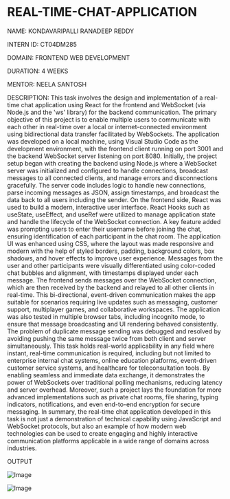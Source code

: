 # REAL-TIME-CHAT-APPLICATION

NAME: KONDAVARIPALLI RANADEEP REDDY

INTERN ID: CT04DM285

DOMAIN: FRONTEND WEB DEVELOPMENT

DURATION: 4 WEEKS

MENTOR: NEELA SANTOSH

DESCRIPTION: This task involves the design and implementation of a real-time chat application using React for the frontend and WebSocket (via Node.js and the 'ws' library) for the backend communication. The primary objective of this project is to enable multiple users to communicate with each other in real-time over a local or internet-connected environment using bidirectional data transfer facilitated by WebSockets. The application was developed on a local machine, using Visual Studio Code as the development environment, with the frontend client running on port 3001 and the backend WebSocket server listening on port 8080. Initially, the project setup began with creating the backend using Node.js where a WebSocket server was     initialized and configured to handle connections, broadcast messages to all connected clients, and manage errors and disconnections gracefully. The server code includes logic to handle new connections, parse incoming messages as JSON, assign timestamps, and broadcast the data back to all users including the sender. On the frontend side, React was used to build a modern, interactive user interface. React Hooks such as useState, useEffect, and useRef were utilized to manage application state and handle the lifecycle of the WebSocket connection. A key feature added was prompting users to enter their username before joining the chat, ensuring identification of each participant in the chat room. The application UI was enhanced using CSS, where the layout was made responsive and modern with the help of styled borders, padding, background colors, box shadows, and hover effects to improve user experience. Messages from the user and other participants were visually differentiated using color-coded chat bubbles and alignment, with timestamps displayed under each message. The frontend sends messages over the WebSocket connection, which are then received by the backend and relayed to all other clients in real-time. This bi-directional, event-driven communication makes the app suitable for scenarios requiring live updates such as messaging, customer support, multiplayer games, and collaborative workspaces. The application was also tested in multiple browser tabs, including incognito mode, to ensure that message broadcasting and UI rendering behaved consistently. The problem of duplicate message sending was debugged and resolved by avoiding pushing the same message twice from both client and server simultaneously. This task holds real-world applicability in any field where instant, real-time communication is required, including but not limited to enterprise internal chat systems, online education platforms, event-driven customer service systems, and healthcare for teleconsultation tools. By enabling seamless and immediate data exchange, it demonstrates the power of WebSockets over traditional polling mechanisms, reducing latency and server overhead. Moreover, such a project lays the foundation for more advanced implementations such as private chat rooms, file sharing, typing indicators, notifications, and even end-to-end encryption for secure messaging. In summary, the real-time chat application developed in this task is not just a demonstration of technical capability using JavaScript and WebSocket protocols, but also an example of how modern web technologies can be used to create engaging and highly interactive communication platforms applicable in a wide range of domains across industries.

OUTPUT

![Image](https://github.com/user-attachments/assets/89056241-d7b1-4383-9aa3-7d3060114390)

![Image](https://github.com/user-attachments/assets/57527ed2-fd8f-448b-9808-0312d58e79dc)


